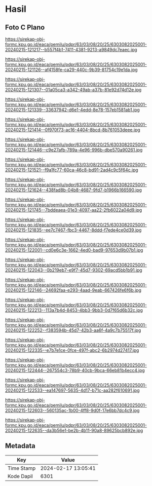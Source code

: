 # Hasil

## Foto C Plano

https://sirekap-obj-formc.kpu.go.id/eaca/pemilu/pdpr/63/03/08/20/25/6303082025001-20240215-121217--b557f4b1-7411-4381-9213-a9849dc7eaec.jpg

https://sirekap-obj-formc.kpu.go.id/eaca/pemilu/pdpr/63/03/08/20/25/6303082025001-20240215-121126--af4158fe-ca29-440c-9b39-81754c19e1da.jpg

https://sirekap-obj-formc.kpu.go.id/eaca/pemilu/pdpr/63/03/08/20/25/6303082025001-20240215-121307--01a05ca3-a342-49ab-a37b-81e92d74d12e.jpg

https://sirekap-obj-formc.kpu.go.id/eaca/pemilu/pdpr/63/03/08/20/25/6303082025001-20240215-121339--33637942-d6e1-4edd-8e78-157eb1581ab1.jpg

https://sirekap-obj-formc.kpu.go.id/eaca/pemilu/pdpr/63/03/08/20/25/6303082025001-20240215-121414--0f970f73-ac16-4404-8bcd-8b761053deee.jpg

https://sirekap-obj-formc.kpu.go.id/eaca/pemilu/pdpr/63/03/08/20/25/6303082025001-20240215-121446--c9e27afb-789a-4e96-996b-dbe570a90261.jpg

https://sirekap-obj-formc.kpu.go.id/eaca/pemilu/pdpr/63/03/08/20/25/6303082025001-20240215-121521--f9a1fc77-60ca-46c8-bd91-2ad4c9c5f64c.jpg

https://sirekap-obj-formc.kpu.go.id/eaca/pemilu/pdpr/63/03/08/20/25/6303082025001-20240215-121624--438fad8b-04b8-4687-9fd7-b1966b166590.jpg

https://sirekap-obj-formc.kpu.go.id/eaca/pemilu/pdpr/63/03/08/20/25/6303082025001-20240215-121745--7bddeaea-01e3-4097-aa22-2fb6022a04d9.jpg

https://sirekap-obj-formc.kpu.go.id/eaca/pemilu/pdpr/63/03/08/20/25/6303082025001-20240215-121835--ee7c7467-fbc3-4467-8ddd-f7ede4ce0d39.jpg

https://sirekap-obj-formc.kpu.go.id/eaca/pemilu/pdpr/63/03/08/20/25/6303082025001-20240215-122001--cd0e6c3e-1662-4ed0-bad9-97653d9b07b1.jpg

https://sirekap-obj-formc.kpu.go.id/eaca/pemilu/pdpr/63/03/08/20/25/6303082025001-20240215-122043--0b219eb7-e9f7-45d7-9302-69acd5bb1b91.jpg

https://sirekap-obj-formc.kpu.go.id/eaca/pemilu/pdpr/63/03/08/20/25/6303082025001-20240215-122146--24692faa-e293-4aad-9eab-667426fe6f6b.jpg

https://sirekap-obj-formc.kpu.go.id/eaca/pemilu/pdpr/63/03/08/20/25/6303082025001-20240215-122213--113a7b4d-8453-4bb3-9bb3-0d7f65d6b32c.jpg

https://sirekap-obj-formc.kpu.go.id/eaca/pemilu/pdpr/63/03/08/20/25/6303082025001-20240215-122252--f383594b-45d7-42b3-aa6f-4a9c7b75517f.jpg

https://sirekap-obj-formc.kpu.go.id/eaca/pemilu/pdpr/63/03/08/20/25/6303082025001-20240215-122335--e7b7e1ce-0fce-497f-abc2-6b2974d27417.jpg

https://sirekap-obj-formc.kpu.go.id/eaca/pemilu/pdpr/63/03/08/20/25/6303082025001-20240215-122444--267554c3-78b9-40cb-9bca-66eb81b4ecc4.jpg

https://sirekap-obj-formc.kpu.go.id/eaca/pemilu/pdpr/63/03/08/20/25/6303082025001-20240215-122533--ea147697-5635-4d17-b71c-aa282f610691.jpg

https://sirekap-obj-formc.kpu.go.id/eaca/pemilu/pdpr/63/03/08/20/25/6303082025001-20240215-122603--560135ac-1b00-4ff8-9d0f-17e6bb7dc4c9.jpg

https://sirekap-obj-formc.kpu.go.id/eaca/pemilu/pdpr/63/03/08/20/25/6303082025001-20240215-122635--da3b56e1-be2b-4b11-90a8-89625bcb892e.jpg


## Metadata

| Key        | Value               |
| ---------- | ------------------- |
| Time Stamp | 2024-02-17 13:05:41 |
| Kode Dapil | 6301                |



